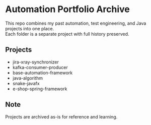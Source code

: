 # Automation Portfolio Archive

This repo combines my past automation, test engineering, and Java projects into one place.  
Each folder is a separate project with full history preserved.

## Projects

- jira-xray-synchronizer  
- kafka-consumer-producer  
- base-automation-framework  
- java-algorithm  
- snake-javafx  
- e-shop-spring-framework  

## Note

Projects are archived as-is for reference and learning.
